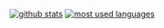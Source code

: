 [![github stats](https://github-readme-stats.vercel.app/api?username=unlimitedcoder2&show_icons=true&title_color=fff&icon_color=79ff97&text_color=9f9f9f&bg_color=151515&count_private=true)](https://github.com/unlimitedcoder2)
[![most used languages](https://github-readme-stats.vercel.app/api/top-langs/?username=unlimitedcoder2&layout=compact&show_icons=true&title_color=fff&icon_color=79ff97&text_color=9f9f9f&bg_color=151515&count_private=true)](https://github.com/unlimitedcoder2)
